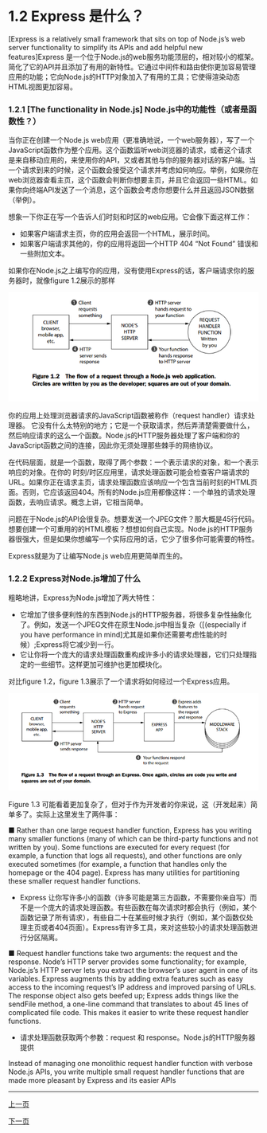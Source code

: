 # 1.2 Express 是什么？


[Express is a relatively small framework that sits on top of Node.js’s web server functionality to simplify its APIs and add helpful new features]Express 是一个位于Node.js的web服务功能顶层的，相对较小的框架。简化了它的API并且添加了有用的新特性。它通过中间件和路由使你更加容易管理应用的功能；它向Node.js的HTTP对象加入了有用的工具；它使得渲染动态HTML视图更加容易。



### 1.2.1 [The functionality in Node.js] Node.js中的功能性（或者是函数性？）

当你正在创建一个Node.js web应用（更准确地说，一个web服务器），写了一个JavaScript函数作为整个应用。这个函数监听web浏览器的请求，或者这个请求是来自移动应用的，来使用你的API，又或者其他与你的服务器对话的客户端。当一个请求到来的时候，这个函数会接受这个请求并考虑如何响应。举例，如果你在web浏览器查看主页，这个函数会判断你想要主页，并且它会返回一些HTML。如果你向终端API发送了一个消息，这个函数会考虑你想要什么并且返回JSON数据（举例）。


想象一下你正在写一个告诉人们时刻和时区的web应用。它会像下面这样工作：

- 如果客户端请求主页，你的应用会返回一个HTML，展示时间。
- 如果客户端请求其他的，你的应用将返回一个HTTP 404 “Not Found” 错误和一些附加文本。

如果你在Node.js之上编写你的应用，没有使用Express的话，客户端请求你的服务器时，就像figure 1.2展示的那样


![Figure1.2](image/Figure1.2.png)


你的应用上处理浏览器请求的JavaScript函数被称作（request handler）请求处理器。 它没有什么太特别的地方；它是一个获取请求，然后弄清楚需要做什么，然后响应请求的这么一个函数。Node.js的HTTP服务器处理了客户端和你的JavaScript函数之间的连接，因此你无须处理那些棘手的网络协议。


在代码层面，就是一个函数，取得了两个参数：一个表示请求的对象，和一个表示响应的对象。在你的 时刻/时区应用里，请求处理函数可能会检查客户端请求的URL。如果你正在请求主页，请求处理函数应该响应一个包含当前时刻的HTML页面。否则，它应该返回404。所有的Node.js应用都像这样：一个单独的请求处理函数，去响应请求。概念上讲，它相当简单。


问题在于Node.js的API会很复杂。想要发送一个JPEG文件？那大概是45行代码。想要创建一个可重用的的HTML模板？想想如何自己实现。Node.js的HTTP服务器很强大，但是如果你想编写一个实际应用的话，它少了很多你可能需要的特性。


Express就是为了让编写Node.js web应用更简单而生的。


### 1.2.2 Express对Node.js增加了什么


粗略地讲，Express为Node.js增加了两大特性：
- 它增加了很多便利性的东西到Node.js的HTTP服务器，将很多复杂性抽象化了。例如，发送一个JPEG文件在原生Node.js中相当复杂（[(especially if you have performance in mind]尤其是如果你还需要考虑性能的时候）;Express将它减少到一行。
- 它让你将一个庞大的请求处理函数重构成许多小的请求处理器，它们只处理指定的一些细节。这样更加可维护也更加模块化。


对比figure 1.2，figure 1.3展示了一个请求将如何经过一个Express应用。

![Figure1.3](image/Figure1.3.png)


Figure 1.3 可能看着更加复杂了，但对于作为开发者的你来说，这（开发起来）简单多了。实际上这里发生了两件事：


■ Rather than one large request handler function, Express has you writing
many smaller functions (many of which can be third-party functions and not
written by you). Some functions are executed for every request (for example,
a function that logs all requests), and other functions are only executed sometimes (for example, a function that handles only the homepage or the 404
page). Express has many utilities for partitioning these smaller request handler functions.

- Express 让你写许多小的函数（许多可能是第三方函数，不需要你亲自写）而不是一个庞大的请求处理函数。有些函数在每次请求时都会执行（例如，某个函数记录了所有请求），有些自二十在某些时候才执行（例如，某个函数仅处理主页或者404页面）。Express有许多工具，来对这些较小的请求处理函数进行分区隔离。

■ Request handler functions take two arguments: the request and the response.
Node’s HTTP server provides some functionality; for example, Node.js’s HTTP
server lets you extract the browser’s user agent in one of its variables. Express
augments this by adding extra features such as easy access to the incoming
request’s IP address and improved parsing of URLs. The response object also
gets beefed up; Express adds things like the sendFile method, a one-line command that translates to about 45 lines of complicated file code. This makes it
easier to write these request handler functions.

- 请求处理函数获取两个参数：request 和 response。Node.js的HTTP服务器提供

Instead of managing one monolithic request handler function with verbose Node.js
APIs, you write multiple small request handler functions that are made more pleasant
by Express and its easier APIs

------
[上一页](1-1-1-What_is_this_Nodejs_business.md)

[下一页]()